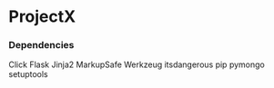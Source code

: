 # ProjectX

### Dependencies
Click
Flask
Jinja2
MarkupSafe
Werkzeug
itsdangerous
pip
pymongo
setuptools